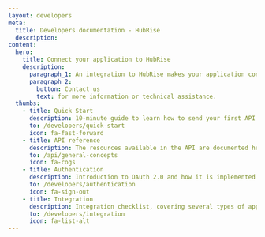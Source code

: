 ```yaml
---
layout: developers
meta:
  title: Developers documentation - HubRise
  description:
content:
  hero:
    title: Connect your application to HubRise
    description:
      paragraph_1: An integration to HubRise makes your application connected to the HubRise ecosystem.
      paragraph_2:
        button: Contact us
        text: for more information or technical assistance.
  thumbs:
    - title: Quick Start
      description: 10-minute guide to learn how to send your first API requests
      to: /developers/quick-start
      icon: fa-fast-forward
    - title: API reference
      description: The resources available in the API are documented here
      to: /api/general-concepts
      icon: fa-cogs
    - title: Authentication
      description: Introduction to OAuth 2.0 and how it is implemented in HubRise
      to: /developers/authentication
      icon: fa-sign-out
    - title: Integration
      description: Integration checklist, covering several types of applications
      to: /developers/integration
      icon: fa-list-alt
---
```

